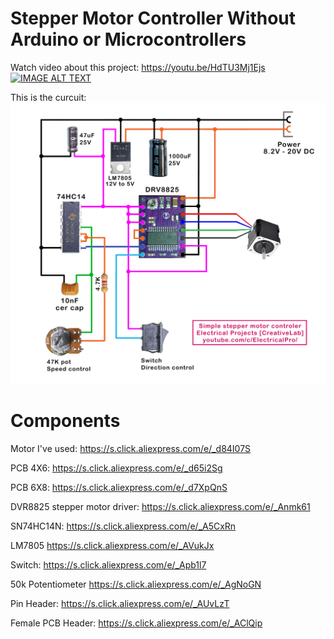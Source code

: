 # Stepper Motor Controller Without Arduino or Microcontrollers
Watch video about this project:
https://youtu.be/HdTU3Mj1Ejs
[![IMAGE ALT TEXT](http://img.youtube.com/vi/HdTU3Mj1Ejs/0.jpg)](http://www.youtube.com/watch?v=HdTU3Mj1Ejs "Video Title")

This is the curcuit:
<img src="circuit.jpg">

# Components
Motor I've used: https://s.click.aliexpress.com/e/_d84I07S

PCB 4X6: https://s.click.aliexpress.com/e/_d65i2Sg

PCB 6X8: https://s.click.aliexpress.com/e/_d7XpQnS

DVR8825 stepper motor driver: https://s.click.aliexpress.com/e/_Anmk61

SN74HC14N: https://s.click.aliexpress.com/e/_A5CxRn

LM7805 https://s.click.aliexpress.com/e/_AVukJx

Switch: https://s.click.aliexpress.com/e/_Apb1l7

50k Potentiometer https://s.click.aliexpress.com/e/_AgNoGN

Pin Header: https://s.click.aliexpress.com/e/_AUvLzT

Female PCB Header: https://s.click.aliexpress.com/e/_AClQip
